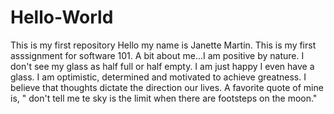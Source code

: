 # Hello-World
This is my first repository
Hello my name is Janette Martin. This is my first asssignment for software 101.
A bit about me...I am positive by nature. I don't see my glass as half full or half empty. I am just happy I even have a glass.
I am optimistic, determined and motivated to achieve greatness. I believe that thoughts dictate the direction our lives. 
A favorite quote of mine is, " don't tell me te sky is the limit when there are footsteps on the moon."
